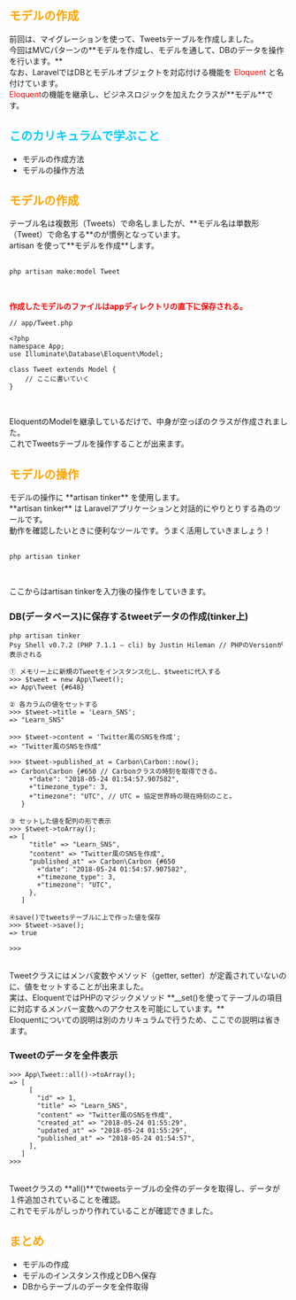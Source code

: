 <h2 style="color: orange;">モデルの作成</h2>
前回は、マイグレーションを使って、Tweetsテーブルを作成しました。<br>
今回はMVCパターンの**モデルを作成し、モデルを通して、DBのデータを操作を行います。**<br>
なお、LaravelではDBとモデルオブジェクトを対応付ける機能を <span style="color: red;">Eloquent</span> と名付けています。<br>
<span style="color: red;">Eloquent</span>の機能を継承し、ビジネスロジックを加えたクラスが**モデル**です。

<h2 style="color: #00CCFF;">このカリキュラムで学ぶこと</h2>

- モデルの作成方法
- モデルの操作方法

<h2 style="color: orange;">モデルの作成</h2>
テーブル名は複数形（Tweets）で命名しましたが、**モデル名は単数形（Tweet）で命名する**のが慣例となっています。<br>
artisan を使って**モデルを作成**します。<br>
<br>

```
php artisan make:model Tweet
```

<br>

<span style="color: red;">**作成したモデルのファイルはappディレクトリの直下に保存される。**</span>
<br>

```
// app/Tweet.php

<?php
namespace App;
use Illuminate\Database\Eloquent\Model;

class Tweet extends Model {
    // ここに書いていく
}
```

<br>

EloquentのModelを継承しているだけで、中身が空っぽのクラスが作成されました。<br>
これでTweetsテーブルを操作することが出来ます。<br>

<h2 style="color: orange;">モデルの操作</h2>
モデルの操作に **artisan tinker** を使用します。<br>
**artisan tinker** は Laravelアプリケーションと対話的にやりとりする為のツールです。<br>
動作を確認したいときに便利なツールです。うまく活用していきましょう！<br>
<br>

```
php artisan tinker
```

<br>

ここからはartisan tinkerを入力後の操作をしていきます。<br>

### DB(データベース)に保存するtweetデータの作成(tinker上)

```
php artisan tinker
Psy Shell v0.7.2 (PHP 7.1.1 — cli) by Justin Hileman // PHPのVersionが表示される

① メモリー上に新規のTweetをインスタンス化し、$tweetに代入する
>>> $tweet = new App\Tweet();
=> App\Tweet {#648}

② 各カラムの値をセットする
>>> $tweet->title = 'Learn_SNS';
=> "Learn_SNS"

>>> $tweet->content = 'Twitter風のSNSを作成';
=> "Twitter風のSNSを作成"

>>> $tweet->published_at = Carbon\Carbon::now();
=> Carbon\Carbon {#650 // Carbonクラスの時刻を取得できる。
     +"date": "2018-05-24 01:54:57.907582",
     +"timezone_type": 3,
     +"timezone": "UTC", // UTC = 協定世界時の現在時刻のこと。
   }

③ セットした値を配列の形で表示
>>> $tweet->toArray();
=> [
     "title" => "Learn_SNS",
     "content" => "Twitter風のSNSを作成",
     "published_at" => Carbon\Carbon {#650
       +"date": "2018-05-24 01:54:57.907582",
       +"timezone_type": 3,
       +"timezone": "UTC",
     },
   ]

④save()でtweetsテーブルに上で作った値を保存
>>> $tweet->save();
=> true

>>>
```

<br>
Tweetクラスにはメンバ変数やメソッド（getter, setter）が定義されていないのに、値をセットすることが出来ました。<br>
実は、EloquentではPHPのマジックメソッド **__set()を使ってテーブルの項目に対応するメンバー変数へのアクセスを可能にしています。**<br>
Eloquentについての説明は別のカリキュラムで行うため、ここでの説明は省きます。

### Tweetのデータを全件表示

```
>>> App\Tweet::all()->toArray();
=> [
     [
       "id" => 1,
       "title" => "Learn_SNS",
       "content" => "Twitter風のSNSを作成",
       "created_at" => "2018-05-24 01:55:29",
       "updated_at" => "2018-05-24 01:55:29",
       "published_at" => "2018-05-24 01:54:57",
     ],
   ]
>>>
```

<br>
Tweetクラスの **all()**でtweetsテーブルの全件のデータを取得し、データが１件追加されていることを確認。<br>
これでモデルがしっかり作れていることが確認できました。<br>

<h2 style="color: orange;">まとめ</h2>

- モデルの作成
- モデルのインスタンス作成とDBへ保存
- DBからテーブルのデータを全件取得
